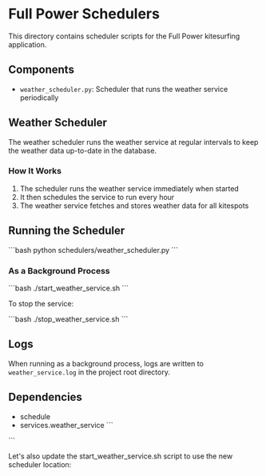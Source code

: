 # Full Power Schedulers

This directory contains scheduler scripts for the Full Power kitesurfing application.

## Components

- `weather_scheduler.py`: Scheduler that runs the weather service periodically

## Weather Scheduler

The weather scheduler runs the weather service at regular intervals to keep the weather data up-to-date in the database.

### How It Works

1. The scheduler runs the weather service immediately when started
2. It then schedules the service to run every hour
3. The weather service fetches and stores weather data for all kitespots

## Running the Scheduler

\`\`\`bash
python schedulers/weather_scheduler.py
\`\`\`

### As a Background Process

\`\`\`bash
./start_weather_service.sh
\`\`\`

To stop the service:

\`\`\`bash
./stop_weather_service.sh
\`\`\`

## Logs

When running as a background process, logs are written to `weather_service.log` in the project root directory.

## Dependencies

- schedule
- services.weather_service
\`\`\`

\`\`\`

Let's also update the start_weather_service.sh script to use the new scheduler location:
